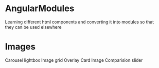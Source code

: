 # AngularModules
Learning different html components and converting it into modules so that they can be used elsewhere

# Images
Carousel
lightbox
Image grid
Overlay
Card
Image Comparision slider